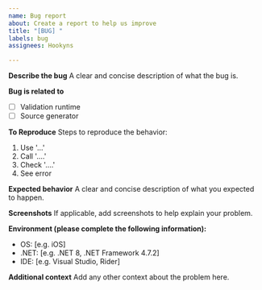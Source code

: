 ```yaml
---
name: Bug report
about: Create a report to help us improve
title: "[BUG] "
labels: bug
assignees: Hookyns

---
```


**Describe the bug**
A clear and concise description of what the bug is.

**Bug is related to**
- [ ] Validation runtime
- [ ] Source generator
<!-- [x] for checked checkbox -->

**To Reproduce**
Steps to reproduce the behavior:
1. Use '...'
2. Call '....'
3. Check '....'
4. See error

**Expected behavior**
A clear and concise description of what you expected to happen.

**Screenshots**
If applicable, add screenshots to help explain your problem.

**Environment (please complete the following information):**
 - OS: [e.g. iOS]
 - .NET: [e.g. .NET 8, .NET Framework 4.7.2]
 - IDE: [e.g. Visual Studio, Rider]

**Additional context**
Add any other context about the problem here.
